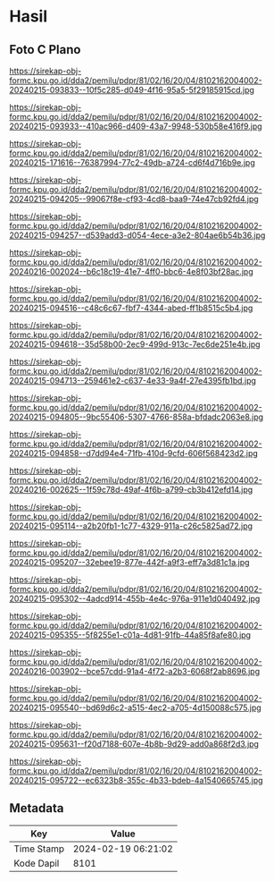 # Hasil

## Foto C Plano

https://sirekap-obj-formc.kpu.go.id/dda2/pemilu/pdpr/81/02/16/20/04/8102162004002-20240215-093833--10f5c285-d049-4f16-95a5-5f29185915cd.jpg

https://sirekap-obj-formc.kpu.go.id/dda2/pemilu/pdpr/81/02/16/20/04/8102162004002-20240215-093933--410ac966-d409-43a7-9948-530b58e416f9.jpg

https://sirekap-obj-formc.kpu.go.id/dda2/pemilu/pdpr/81/02/16/20/04/8102162004002-20240215-171616--76387994-77c2-49db-a724-cd6f4d716b9e.jpg

https://sirekap-obj-formc.kpu.go.id/dda2/pemilu/pdpr/81/02/16/20/04/8102162004002-20240215-094205--99067f8e-cf93-4cd8-baa9-74e47cb92fd4.jpg

https://sirekap-obj-formc.kpu.go.id/dda2/pemilu/pdpr/81/02/16/20/04/8102162004002-20240215-094257--d539add3-d054-4ece-a3e2-804ae6b54b36.jpg

https://sirekap-obj-formc.kpu.go.id/dda2/pemilu/pdpr/81/02/16/20/04/8102162004002-20240216-002024--b6c18c19-41e7-4ff0-bbc6-4e8f03bf28ac.jpg

https://sirekap-obj-formc.kpu.go.id/dda2/pemilu/pdpr/81/02/16/20/04/8102162004002-20240215-094516--c48c6c67-fbf7-4344-abed-ff1b8515c5b4.jpg

https://sirekap-obj-formc.kpu.go.id/dda2/pemilu/pdpr/81/02/16/20/04/8102162004002-20240215-094618--35d58b00-2ec9-499d-913c-7ec6de251e4b.jpg

https://sirekap-obj-formc.kpu.go.id/dda2/pemilu/pdpr/81/02/16/20/04/8102162004002-20240215-094713--259461e2-c637-4e33-9a4f-27e4395fb1bd.jpg

https://sirekap-obj-formc.kpu.go.id/dda2/pemilu/pdpr/81/02/16/20/04/8102162004002-20240215-094805--9bc55406-5307-4766-858a-bfdadc2063e8.jpg

https://sirekap-obj-formc.kpu.go.id/dda2/pemilu/pdpr/81/02/16/20/04/8102162004002-20240215-094858--d7dd94e4-71fb-410d-9cfd-606f568423d2.jpg

https://sirekap-obj-formc.kpu.go.id/dda2/pemilu/pdpr/81/02/16/20/04/8102162004002-20240216-002625--1f59c78d-49af-4f6b-a799-cb3b412efd14.jpg

https://sirekap-obj-formc.kpu.go.id/dda2/pemilu/pdpr/81/02/16/20/04/8102162004002-20240215-095114--a2b20fb1-1c77-4329-911a-c26c5825ad72.jpg

https://sirekap-obj-formc.kpu.go.id/dda2/pemilu/pdpr/81/02/16/20/04/8102162004002-20240215-095207--32ebee19-877e-442f-a9f3-eff7a3d81c1a.jpg

https://sirekap-obj-formc.kpu.go.id/dda2/pemilu/pdpr/81/02/16/20/04/8102162004002-20240215-095302--4adcd914-455b-4e4c-976a-911e1d040492.jpg

https://sirekap-obj-formc.kpu.go.id/dda2/pemilu/pdpr/81/02/16/20/04/8102162004002-20240215-095355--5f8255e1-c01a-4d81-91fb-44a85f8afe80.jpg

https://sirekap-obj-formc.kpu.go.id/dda2/pemilu/pdpr/81/02/16/20/04/8102162004002-20240216-003902--bce57cdd-91a4-4f72-a2b3-6068f2ab8696.jpg

https://sirekap-obj-formc.kpu.go.id/dda2/pemilu/pdpr/81/02/16/20/04/8102162004002-20240215-095540--bd69d6c2-a515-4ec2-a705-4d150088c575.jpg

https://sirekap-obj-formc.kpu.go.id/dda2/pemilu/pdpr/81/02/16/20/04/8102162004002-20240215-095631--f20d7188-607e-4b8b-9d29-add0a868f2d3.jpg

https://sirekap-obj-formc.kpu.go.id/dda2/pemilu/pdpr/81/02/16/20/04/8102162004002-20240215-095722--ec6323b8-355c-4b33-bdeb-4a1540665745.jpg


## Metadata

| Key        | Value               |
| ---------- | ------------------- |
| Time Stamp | 2024-02-19 06:21:02 |
| Kode Dapil | 8101                |



